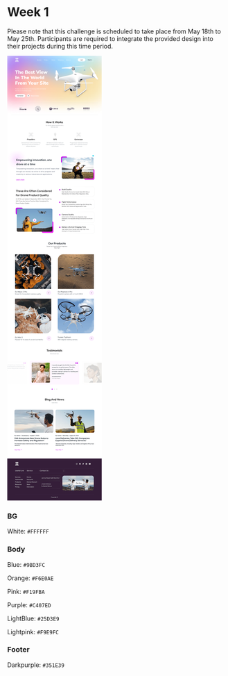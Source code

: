 # Week 1

Please note that this challenge is scheduled to take place from May 18th to May 25th. Participants are required to integrate the provided design into their projects during this time period.

![Drone Website](Drone%20Website%20Design%20Concept.png)

### BG

White: `#FFFFFF`

### Body

Blue: `#9BD3FC`

Orange: `#F6E0AE`

Pink: `#F19FBA`

Purple: `#C407ED`

LightBlue: `#25D3E9`

Lightpink: `#F9E9FC`

### Footer

Darkpurple: `#351E39`
